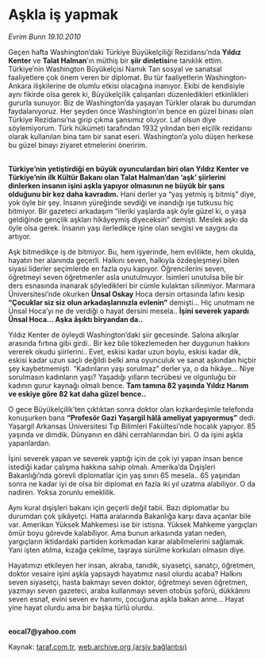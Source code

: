 # Aşkla iş yapmak

*Evrim Bunn 19.10.2010*

<div class="yazi"><p>Geçen hafta Washington’daki Türkiye Büyükelçiliği Rezidansı’nda <b>Yıldız Kenter</b> ve <b>Talat Halman</b>’ın müthiş bir <b>şiir dinletisi</b>ne tanıklık ettim. Türkiye’nin Washington Büyükelçisi Namık Tan sosyal ve sanatsal faaliyetlere çok önem veren bir diplomat. Bu tür faaliyetlerin Washington- Ankara ilişkilerine de olumlu etkisi olacağına inanıyor. Ekibi de kendisiyle aynı fikirde olsa gerek ki, Büyükelçilik çalışanları düzenledikleri etkinlikleri gururla sunuyor. Biz de Washington’da yaşayan Türkler olarak bu durumdan faydalanıyoruz. Her şeyden önce Washington’ın bence en güzel binası olan Türkiye Rezidansı’na girip çıkma şansımız oluyor. Laf olsun diye söylemiyorum. Türk hükümeti tarafından 1932 yılından beri elçilik rezidansı olarak kullanılan bina tam bir sanat eseri. Washington’a yolu düşen herkese bu güzel binayı ziyaret etmelerini öneririm.</p>
<p><b><br/>Türkiye’nin yetiştirdiği en büyük oyunculardan biri olan Yıldız Kenter ve Türkiye’nin ilk Kültür Bakanı olan Talat Halman’dan ‘aşk’ şiirlerini dinlerken insanın işini aşkla yapıyor olmasının ne büyük bir şans olduğunu bir kez daha kavradım.</b> Hani derler ya “yaş yetmiş iş bitmiş” diye, yok öyle bir şey. İnsanın yüreğinde sevdiği ve inandığı işe tutkusu hiç bitmiyor. Bir gazeteci arkadaşım “ileriki yaşlarda aşk öyle güzel ki, o yaşa geldiğinde gençlik aşkları hikâyeymiş diyeceksin” demişti. Meslek aşkı da öyle olsa gerek. İnsanın yaşı ilerledikçe işine olan sevgisi ve saygısı da artıyor. </p>
<p>Aşk bitmedikçe iş de bitmiyor. Bu, hem işyerinde, hem evlilikte, hem okulda, hayatın her alanında geçerli. Halkını seven, halkıyla özdeşleşmeyi bilen siyasi liderler seçimlerde en fazla oyu kapıyor. Öğrencilerini seven, öğretmeyi seven öğretmenler asla unutulmuyor. İsimleri unutulsa bile bir ders esnasında inanarak söyledikleri bir cümle kulaktan silinmiyor. Marmara Üniversitesi’nde okurken <b>Ünsal Oskay</b> Hoca dersin ortasında lafını kesip <b>“Çocuklar siz siz olun arkadaşlarınızla evlenin”</b> demişti... Hiç unutmam ne Ünsal Hoca’yı ne de verdiği o hayat dersini mesela.. <b>İşini severek yapardı Ünsal Hoca... Aşka âşıktı biryandan da..</b></p>
<p>Yıldız Kenter de öyleydi Washington’daki şiir gecesinde. Salona alkışlar arasında fırtına gibi girdi.. Bir kez bile tökezlemeden her duygunun hakkını vererek okudu şiirlerini.. Evet, eskisi kadar uzun boylu, eskisi kadar dik, eskisi kadar uzun saçlı değildi belki ama oyunculuk ve sanat aşkından hiçbir şey kaybetmemişti. “Kadınların yaşı sorulmaz” derler ya, o da hikâye... Niye sorulmasın kadınların yaşı? Yaşadığı yılların tecrübesi ve olgunluğu bir kadının gurur kaynağı olmalı bence. <b>Tam tamına 82 yaşında Yıldız Hanım ve eskiye göre 82 kat daha güzel bence..</b> </p>
<p>O gece Büyükelçilik’ten çıktıktan sonra doktor olan kızkardeşimle telefonda konuşurken bana <b>“Profesör Gazi Yaşargil hâlâ ameliyat yapıyormuş”</b> dedi. Yaşargil Arkansas Üniversitesi Tıp Bilimleri Fakültesi’nde hocalık yapıyor. 85 yaşında ve dimdik. Dünyanın en dâhi cerrahlarından biri. O da işini aşkla yapanlardan. </p>
<p>İşini severek yapan ve severek yaptığı için de çok iyi yapan insan bence istediği kadar çalışma hakkına sahip olmalı. Amerika’da Dışişleri Bakanlığı’nda görevli diplomatlar için yaş sınırı 65 mesela.. 65 yaşından sonra ne kadar iyi de olsa bir diplomat en fazla iki yıl uzatma alabiliyor. O da nadiren. Yoksa zorunlu emeklilik. </p>
<p>Aynı kural dışişleri bakanı için geçerli değil tabii. Bazı diplomatlar bu durumdan çok şikâyetçi. Hatta aralarında Bakanlığa karşı dava açanlar bile var. Amerikan Yüksek Mahkemesi ise bir istisna. Yüksek Mahkeme yargıçları ömür boyu görevde kalabiliyor. Ama bunun arkasında yatan neden, yargıçların iktidardaki partiden korkmadan karar alabilmelerini sağlamak. Yani işten atılma, kızağa çekilme, taşraya sürülme korkuları olmasın diye.</p>
<p>Hayatımızı etkileyen her insan, akraba, tanıdık, siyasetçi, sanatçı, öğretmen, doktor vesaire işini aşkla yapsaydı hayatımız nasıl olurdu acaba? Halkını seven siyasetçi, hasta bakmayı seven doktor, öğretmeyi seven öğretmen, yazmayı seven gazeteci, araba kullanmayı seven otobüs şoförü, dükkânını seven esnaf, evini seven ev hanımı, çocuğuna aşkla bakan anne... Hayat yine hayat olurdu ama bir başka türlü olurdu.</p>
<p><b><br/>eocal7@yahoo.com</b></p></div>

Kaynak: [taraf.com.tr](http://www.taraf.com.tr:80/evrim-bunn/makale-askla-is-yapmak.htm), [web.archive.org (arşiv bağlantısı)](http://web.archive.org/web/20101020142126/http://www.taraf.com.tr:80/evrim-bunn/makale-askla-is-yapmak.htm)
